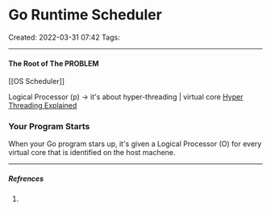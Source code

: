 # Go Runtime Scheduler
Created: 2022-03-31 07:42
Tags: 
____

#### The Root of The PROBLEM
[[OS Scheduler]]

Logical Processor (p) -> it's about hyper-threading | virtual core
[Hyper Threading Explained](https://www.youtube.com/watch?v=lrT9Bl0MCXQ)


### Your Program Starts
When your Go program stars up, it's given a Logical Processor (O) for every virtual core that is identified on the host machene.


_____
##### Refrences
1.

